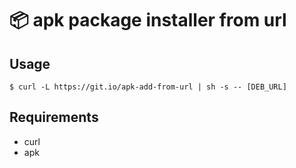 # :package: apk package installer from url

## Usage

``` console
$ curl -L https://git.io/apk-add-from-url | sh -s -- [DEB_URL]
```

## Requirements

- curl
- apk
